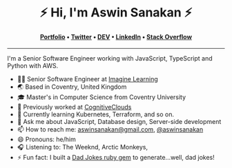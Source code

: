 <h1 align="center">⚡️ Hi, I'm Aswin Sanakan ⚡️</h1>
<h4 align="center"><a href="https://aswinsanakan.com">Portfolio</a> &bull; <a href="https://twitter.com/aswinsanakan">Twitter</a> &bull; <a href="https://dev.to/aswinsanakan">DEV</a> &bull; <a href="https://www.linkedin.com/in/aswinsanakan/">LinkedIn</a> &bull; <a href="https://stackoverflow.com/users/7541197/aswin-sanakan">Stack Overflow</a></h4>

---

I'm a Senior Software Engineer working with JavaScript, TypeScript and Python with AWS.

- 🧑‍💻 Senior Software Engineer at [Imagine Learning](https://www.imaginelearning.com/)
- 🌏 Based in Coventry, United Kingdom
- 🎓 Master's in Computer Science from Coventry University
- 🔭 Previously worked at [CognitiveClouds](https://www.cognitiveclouds.com/)
- 🌱 Currently learning Kubernetes, Terraform, and so on.
- 💬 Ask me about JavaScript, Database design, Server-side development
- 📫 How to reach me: [aswinsanakan@gmail.com](mailto:aswinsanakan@gmail.com), [@aswinsanakan](https://twitter.com/aswinsanakan)
- 😄 Pronouns: he/him
- 🎧 Listening to: The Weeknd, Arctic Monkeys, 
- ⚡ Fun fact: I built a [Dad Jokes ruby gem](https://github.com/aswinsanakan/dad_jokes) to generate...well, dad jokes!
